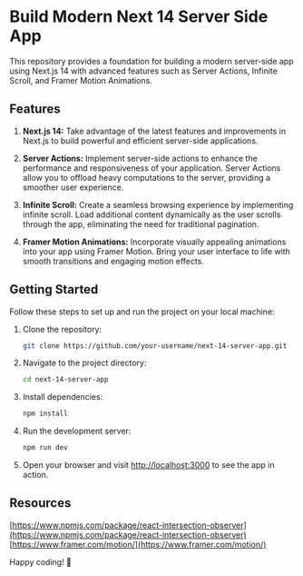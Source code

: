 # Build Modern Next 14 Server Side App

This repository provides a foundation for building a modern server-side app using Next.js 14 with advanced features such as Server Actions, Infinite Scroll, and Framer Motion Animations.

## Features

1. **Next.js 14:** Take advantage of the latest features and improvements in Next.js to build powerful and efficient server-side applications.

2. **Server Actions:** Implement server-side actions to enhance the performance and responsiveness of your application. Server Actions allow you to offload heavy computations to the server, providing a smoother user experience.

3. **Infinite Scroll:** Create a seamless browsing experience by implementing infinite scroll. Load additional content dynamically as the user scrolls through the app, eliminating the need for traditional pagination.

4. **Framer Motion Animations:** Incorporate visually appealing animations into your app using Framer Motion. Bring your user interface to life with smooth transitions and engaging motion effects.

## Getting Started

Follow these steps to set up and run the project on your local machine:

1. Clone the repository:

   ```bash
   git clone https://github.com/your-username/next-14-server-app.git
   ```

2. Navigate to the project directory:

   ```bash
   cd next-14-server-app
   ```

3. Install dependencies:

   ```bash
   npm install
   ```

4. Run the development server:

   ```bash
   npm run dev
   ```

5. Open your browser and visit [http://localhost:3000](http://localhost:3000) to see the app in action.

## Resources
[https://www.npmjs.com/package/react-intersection-observer](https://www.npmjs.com/package/react-intersection-observer)
[https://www.framer.com/motion/](https://www.framer.com/motion/)


Happy coding! 🚀
